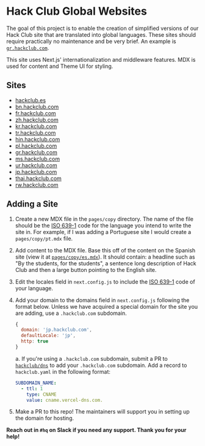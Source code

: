 # Hack Club Global Websites

The goal of this project is to enable the creation of simplified versions of our Hack Club site that are translated into global languages. These sites should require practically no maintenance and be very brief. An example is [`gr.hackclub.com`](https://gr.hackclub.com).

This site uses Next.js' internationalization and middleware features. MDX is used for content and Theme UI for styling.

## Sites

- [hackclub.es](https://hackclub.es)
- [bn.hackclub.com](https://bn.hackclub.com)
- [fr.hackclub.com](https://fr.hackclub.com)
- [zh.hackclub.com](https://zh.hackclub.com)
- [kr.hackclub.com](https://kr.hackclub.com)
- [tr.hackclub.com](https://tr.hackclub.com)
- [hin.hackclub.com](https://hin.hackclub.com)
- [pl.hackclub.com](https://pl.hackclub.com)
- [gr.hackclub.com](https://gr.hackclub.com)
- [ms.hackclub.com](https://ms.hackclub.com)
- [ur.hackclub.com](https://ur.hackclub.com)
- [jp.hackclub.com](https://jp.hackclub.com)
- [thai.hackclub.com](https://thai.hackclub.com)
- [rw.hackclub.com](https://rw.hackclub.com)

## Adding a Site

1. Create a new MDX file in the `pages/copy` directory. The name of the file should be the [ISO 639-1](https://en.wikipedia.org/wiki/ISO_639-1) code for the language you intend to write the site in. For example, if I was adding a Portuguese site I would create a `pages/copy/pt.mdx` file.

2. Add content to the MDX file. Base this off of the content on the Spanish site (view it at [`pages/copy/es.mdx`](/pages/copy/es.mdx)). It should contain: a headline such as "By the students, for the students", a sentence long description of Hack Club and then a large button pointing to the English site.

3. Edit the locales field in `next.config.js` to include the [ISO 639-1](https://en.wikipedia.org/wiki/ISO_639-1) code of your language.

4. Add your domain to the domains field in `next.config.js` following the format below. Unless we have acquired a special domain for the site you are adding, use a `.hackclub.com` subdomain.
    ```javascript
    {
      domain: 'jp.hackclub.com',
      defaultLocale: 'jp',
      http: true
    }
    ```

    a. If you're using a `.hackclub.com` subdomain, submit a PR to [`hackclub/dns`](https://github.com/hackclub/dns) to add your `.hackclub.com` subdomain. Add a record to `hackclub.yaml` in the following format:
    
    ```yaml
    SUBDOMAIN_NAME:
      - ttl: 1
        type: CNAME
        value: cname.vercel-dns.com.
    ```

6. Make a PR to this repo! The maintainers will support you in setting up the domain for hosting.

**Reach out in `#hq` on Slack if you need any support. Thank you for your help!**

